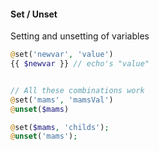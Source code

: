 ---
---
#### Set / Unset

Setting and unsetting of variables

```php
@set('newvar', 'value')
{{ $newvar }} // echo's "value"


// All these combinations work
@set('mams', 'mamsVal')
@unset($mams)

@set($mams, 'childs');
@unset('mams');
```